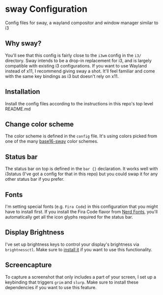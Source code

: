 # sway Configuration

Config files for sway, a wayland compositor and window manager similar to i3

## Why sway?
You'll see that this config is fairly close to the `i3wm` config in the `i3/` directory. Sway intends to be a drop-in replacement for i3, and is largely compatible with existing i3 configurations. If you want to use Wayland instead of x11, I recommend giving sway a shot. It'll feel familiar and come with the same key bindings as i3 but doesn't rely on x11.

## Installation
Install the config files according to the instructions in this repo's top level README.md

## Change color scheme
The color scheme is defined in the `config` file. It's using colors picked from one of the many [base16-sway](https://github.com/rkubosz/base16-sway) color schemes.

## Status bar
The status bar on top is defined in the `bar {}` declaration. It works well with i3status (I've got a config for that in this repo) but you could swap it for any other status bar if you prefer.

## Fonts
I'm setting special fonts (e.g. `Fira Code`) in this configuration that you might have to install first. If you install the Fira Code flavor from [Nerd Fonts](https://www.nerdfonts.com/), you'll automatically get all the icon glyphs required for the status bar.

## Display Brightness
I've set up brightness keys to control your display's brightness via `brightnessctl`. Make sure to [install it](https://github.com/Hummer12007/brightnessctl/) if you want to use this functionality.

## Screencapture
To capture a screenshot that only includes a part of your screen, I set up a keybinding that triggers `grim` and `slurp`. Make sure to install these dependencies if you want to use this feature.
